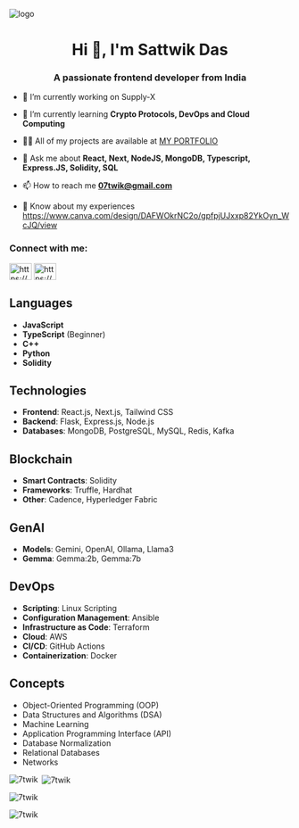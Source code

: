 ![logo](https://res.cloudinary.com/dcyfkgtgv/image/upload/v1696113041/Screenshot_2023-10-01_035850_mossmv.png)
<h1 align="center">Hi 👋, I'm Sattwik Das</h1>
<h3 align="center">A passionate frontend developer from India</h3>

- 🔭 I’m currently working on Supply-X

- 🌱 I’m currently learning **Crypto Protocols, DevOps and Cloud Computing**

- 👨‍💻 All of my projects are available at [MY PORTFOLIO](https://7twik.vercel.app/)

- 💬 Ask me about **React, Next, NodeJS, MongoDB, Typescript, Express.JS, Solidity, SQL**

- 📫 How to reach me **07twik@gmail.com**

- 📄 Know about my experiences https://www.canva.com/design/DAFWOkrNC2o/gpfpjUJxxp82YkOyn_WcJQ/view


<h3 align="left">Connect with me:</h3>
<p align="left">
<a href="https://linkedin.com/in/https://www.linkedin.com/in/sattwik-das-90aa75249/" target="blank"><img align="center" src="https://tse4.mm.bing.net/th?id=OIP.P_z8uTsVJ8tmPn2prJwOpQHaHa&pid=Api&P=0&h=180" alt="https://www.linkedin.com/in/sattwik-das-90aa75249/" height="30" width="40" /></a>
<a href="https://instagram.com/https://www.instagram.com/7twik/" target="blank"><img align="center" src="https://tse3.mm.bing.net/th?id=OIP.5GfDiEib0Yd4NCcXzmD4hQHaHa&pid=Api&P=0&h=180" alt="https://www.instagram.com/7twik/" height="30" width="40" /></a>
</p>

## Languages
- **JavaScript**
- **TypeScript** (Beginner)
- **C++**
- **Python**
- **Solidity**

## Technologies
- **Frontend**: React.js, Next.js, Tailwind CSS
- **Backend**: Flask, Express.js, Node.js
- **Databases**: MongoDB, PostgreSQL, MySQL, Redis, Kafka

## Blockchain
- **Smart Contracts**: Solidity
- **Frameworks**: Truffle, Hardhat
- **Other**: Cadence, Hyperledger Fabric

## GenAI
- **Models**: Gemini, OpenAI, Ollama, Llama3
- **Gemma**: Gemma:2b, Gemma:7b

## DevOps
- **Scripting**: Linux Scripting
- **Configuration Management**: Ansible
- **Infrastructure as Code**: Terraform
- **Cloud**: AWS
- **CI/CD**: GitHub Actions
- **Containerization**: Docker

## Concepts
- Object-Oriented Programming (OOP)
- Data Structures and Algorithms (DSA)
- Machine Learning
- Application Programming Interface (API)
- Database Normalization
- Relational Databases
- Networks

<p><img align="left" src="https://github-readme-stats.vercel.app/api/top-langs?username=7twik&show_icons=true&locale=en&layout=compact" alt="7twik" /></p>

<p>&nbsp;<img align="center" src="https://github-readme-stats.vercel.app/api?username=7twik&show_icons=true&locale=en" alt="7twik" /></p>

<p><img align="center" src="https://github-readme-streak-stats.herokuapp.com/?user=7twik" alt="7twik" /></p>
<p><img align="center" src="https://res.cloudinary.com/dcyfkgtgv/image/upload/v1704733941/Screenshot_2024-01-08_224119_sw4la4.png" alt="7twik" /></p>
